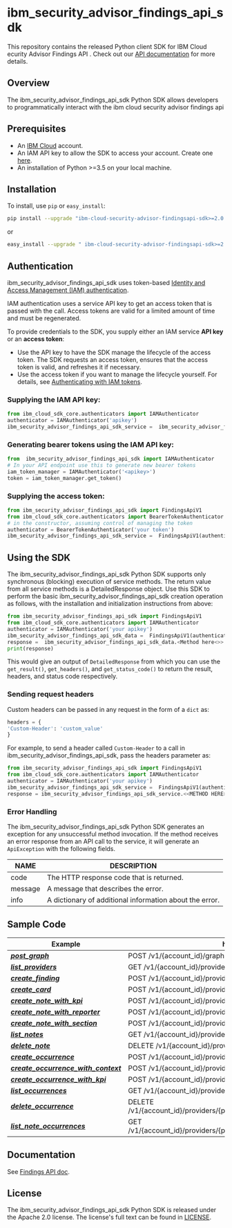 # ibm_security_advisor_findings_api_sdk

This repository contains the released Python client SDK for IBM Cloud ecurity Advisor Findings API . Check out our [API
documentation](https://cloud.ibm.com/apidocs/security-advisor/findings) for more details.

## Overview


The  ibm_security_advisor_findings_api_sdk Python SDK allows developers to programmatically interact with the ibm cloud security advisor findings api

## Prerequisites

[ibm-cloud-onboarding]: https://cloud.ibm.com/registration?target=%2Fdeveloper%2Fwatson&

* An [IBM Cloud][ibm-cloud-onboarding] account.
* An IAM API key to allow the SDK to access your account. Create one [here](https://cloud.ibm.com/iam/apikeys).
* An installation of Python >=3.5 on your local machine.

## Installation

To install, use `pip` or `easy_install`:

```bash
pip install --upgrade "ibm-cloud-security-advisor-findingsapi-sdk>=2.0.0"
```

or

```bash
easy_install --upgrade " ibm-cloud-security-advisor-findingsapi-sdk>=2.0.0"
```

## Authentication

 ibm_security_advisor_findings_api_sdk uses token-based [Identity and Access Management (IAM) authentication](https://cloud.ibm.com/docs/iam?topic=iam-getstarted).

IAM authentication uses a service API key to get an access token that is passed with the call.
Access tokens are valid for a limited amount of time and must be regenerated.

To provide credentials to the SDK, you supply either an IAM service **API key** or an **access token**:

- Use the API key to have the SDK manage the lifecycle of the access token. The SDK requests an access token, ensures that the access token is valid, and refreshes it if necessary.
- Use the access token if you want to manage the lifecycle yourself. For details, see [Authenticating with IAM tokens](https://cloud.ibm.com/docs/services/watson/getting-started-iam.html).


### Supplying the IAM API key:


```python
from ibm_cloud_sdk_core.authenticators import IAMAuthenticator
authenticator = IAMAuthenticator('apikey')
ibm_security_advisor_findings_api_sdk_service =  ibm_security_advisor_findings_api_sdk(authenticator=authenticator)
```

### Generating bearer tokens using the IAM API key:

```python
from  ibm_security_advisor_findings_api_sdk import IAMAuthenticator
# In your API endpoint use this to generate new bearer tokens
iam_token_manager = IAMAuthenticator('<apikey>')
token = iam_token_manager.get_token()
```

### Supplying the access token:

```python
from ibm_security_advisor_findings_api_sdk import FindingsApiV1 
from ibm_cloud_sdk_core.authenticators import BearerTokenAuthenticator
# in the constructor, assuming control of managing the token
authenticator = BearerTokenAuthenticator('your token')
ibm_security_advisor_findings_api_sdk_service =  FindingsApiV1(authenticator=authenticator)
```

## Using the SDK

The  ibm_security_advisor_findings_api_sdk Python SDK supports only synchronous (blocking) execution of service methods. The return value from all service methods is a DetailedResponse object. Use this SDK to perform the basic  ibm_security_advisor_findings_api_sdk creation operation as follows, with the installation and initialization instructions from above:

```python
from ibm_security_advisor_findings_api_sdk import FindingsApiV1 
from ibm_cloud_sdk_core.authenticators import IAMAuthenticator
authenticator = IAMAuthenticator('your apikey')
ibm_security_advisor_findings_api_sdk_data =  FindingsApiV1(authenticator=authenticator)
response =  ibm_security_advisor_findings_api_sdk_data.<Method here<>>
print(response)
```

This would give an output of `DetailedResponse` from which you can use the `get_result()`, `get_headers()`, and `get_status_code()` to return the result, headers, and status code respectively.

### Sending request headers

Custom headers can be passed in any request in the form of a `dict` as:

```python
headers = {
'Custom-Header': 'custom_value'
}
```

For example, to send a header called `Custom-Header` to a call in  ibm_security_advisor_findings_api_sdk, pass the headers parameter as:

```python
from ibm_security_advisor_findings_api_sdk import FindingsApiV1 
from ibm_cloud_sdk_core.authenticators import IAMAuthenticator
authenticator = IAMAuthenticator('your apikey')
ibm_security_advisor_findings_api_sdk_service =  FindingsApiV1(authenticator=authenticator)
response = ibm_security_advisor_findings_api_sdk_service.<<METHOD HERE>>(headers={'Custom-Header': 'custom_value'}).get_result()
```

### Error Handling

The  ibm_security_advisor_findings_api_sdk Python SDK generates an exception for any unsuccessful method invocation.
If the method receives an error response from an API call to the service, it will generate an
`ApiException` with the following fields.

| NAME | DESCRIPTION |
| ----- | ----------- |
| code | The HTTP response code that is returned. |
| message	| A message that describes the error. |
| info	| A dictionary of additional information about the error. |


## Sample Code

Example | http method  
------------ | ------------- 
[***post_graph***](https://github.com/ibm-cloud-security/security-advisor-findings-sdk-python/blob/master/samples/post_graph.py) | POST /v1/{account_id}/graph 
[***list_providers***](https://github.com/ibm-cloud-security/security-advisor-findings-sdk-python/blob/master/samples/list_providers.py) | GET /v1/{account_id}/providers
[***create_finding***](https://github.com/ibm-cloud-security/security-advisor-findings-sdk-python/blob/master/samples/create_finding.py) | POST /v1/{account_id}/providers/{provider_id}/notes
[***create_card***](https://github.com/ibm-cloud-security/security-advisor-findings-sdk-python/blob/master/samples/create_card.py) | POST /v1/{account_id}/providers/{provider_id}/notes
[***create_note_with_kpi***](https://github.com/ibm-cloud-security/security-advisor-findings-sdk-python/blob/master/samples/create_note_with_kpi.py) | POST /v1/{account_id}/providers/{provider_id}/notes
[***create_note_with_reporter***](https://github.com/ibm-cloud-security/security-advisor-findings-sdk-python/blob/master/samples/create_note_with_reporter.py) | POST /v1/{account_id}/providers/{provider_id}/notes
[***create_note_with_section***](https://github.com/ibm-cloud-security/security-advisor-findings-sdk-python/blob/master/samples/create_note_with_section.py) | POST /v1/{account_id}/providers/{provider_id}/notes
[***list_notes***](https://github.com/ibm-cloud-security/security-advisor-findings-sdk-python/blob/master/samples/list_notes.py) | GET /v1/{account_id}/providers/{provider_id}/notes
[***delete_note***](https://github.com/ibm-cloud-security/security-advisor-findings-sdk-python/blob/master/samples/delete_note.py) | DELETE /v1/{account_id}/providers/{provider_id}/notes/{note_id}
[***create_occurrence***](https://github.com/ibm-cloud-security/security-advisor-findings-sdk-python/blob/master/samples/create_occurrence.py) | POST /v1/{account_id}/providers/{provider_id}/occurrences
[***create_occurrence_with_context***](https://github.com/ibm-cloud-security/security-advisor-findings-sdk-python/blob/master/samples/create_occurrence_with_context.py) | POST /v1/{account_id}/providers/{provider_id}/occurrences
[***create_occurrence_with_kpi***](https://github.com/ibm-cloud-security/security-advisor-findings-sdk-python/blob/master/samples/create_occurrence_with_kpi.py) | POST /v1/{account_id}/providers/{provider_id}/occurrences
[***list_occurrences***](https://github.com/ibm-cloud-security/security-advisor-findings-sdk-python/blob/master/samples/list_occurrences.py) | GET /v1/{account_id}/providers/{provider_id}/occurrences
[***delete_occurrence***](https://github.com/ibm-cloud-security/security-advisor-findings-sdk-python/blob/master/samples/delete_occurrence.py) | DELETE /v1/{account_id}/providers/{provider_id}/occurrences/{occurrence_id}
[***list_note_occurrences***](https://github.com/ibm-cloud-security/security-advisor-findings-sdk-python/blob/master/samples/list_note_occurrences.py) | GET /v1/{account_id}/providers/{provider_id}/notes/{note_id}/occurrences




## Documentation
See [Findings API doc](https://ibm-cloud-security.github.io/security-advisor-findings-sdk-python/docs/findings_api_v1.html#FindingsApiV1).

## License

The ibm_security_advisor_findings_api_sdk Python SDK is released under the Apache 2.0 license. The license's full text can be found in [LICENSE](LICENSE).
